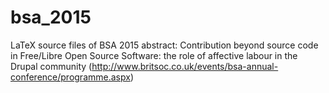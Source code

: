 # bsa_2015
LaTeX source files of BSA 2015 abstract:  Contribution beyond source code in Free/Libre Open Source Software: the role of affective labour in the Drupal community (http://www.britsoc.co.uk/events/bsa-annual-conference/programme.aspx)
